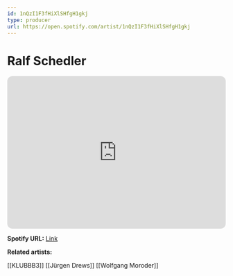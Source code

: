 ```yaml
---
id: 1nQzI1F3fHiXlSHfgH1gkj
type: producer
url: https://open.spotify.com/artist/1nQzI1F3fHiXlSHfgH1gkj
---
```

# Ralf Schedler

<iframe style="border-radius:12px" src="https://open.spotify.com/embed/artist/1nQzI1F3fHiXlSHfgH1gkj" width="100%" height="352" frameBorder="0" allowfullscreen="" allow="autoplay; clipboard-write; encrypted-media; fullscreen; picture-in-picture" loading="lazy"></iframe>

**Spotify URL:** [Link](https://open.spotify.com/artist/1nQzI1F3fHiXlSHfgH1gkj)

**Related artists:**

[[KLUBBB3]]
[[Jürgen Drews]]
[[Wolfgang Moroder]]
